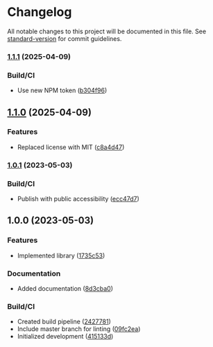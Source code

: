 # Changelog

All notable changes to this project will be documented in this file. See [standard-version](https://github.com/conventional-changelog/standard-version) for commit guidelines.

### [1.1.1](https://github.com/opsvent/hmac/compare/v1.1.0...v1.1.1) (2025-04-09)


### Build/CI

* Use new NPM token ([b304f96](https://github.com/opsvent/hmac/commit/b304f96db9cc86fe0b4ad6e469947ba2b0e4c3d2))

## [1.1.0](https://github.com/opsvent/hmac/compare/v1.0.1...v1.1.0) (2025-04-09)


### Features

* Replaced license with MIT ([c8a4d47](https://github.com/opsvent/hmac/commit/c8a4d473a6ed4875da9f7eabdbc8e064053c7d10))

### [1.0.1](https://github.com/opsvent/hmac/compare/v1.0.0...v1.0.1) (2023-05-03)


### Build/CI

* Publish with public accessibility ([ecc47d7](https://github.com/opsvent/hmac/commit/ecc47d718aabdb25b1314423549b2dc4162f3b46))

## 1.0.0 (2023-05-03)


### Features

* Implemented library ([1735c53](https://github.com/opsvent/hmac/commit/1735c53a10473676552804d2d6770230cbca0f5b))


### Documentation

* Added documentation ([8d3cba0](https://github.com/opsvent/hmac/commit/8d3cba071a8713148001344363dac06f1749d2f5))


### Build/CI

* Created build pipeline ([2427781](https://github.com/opsvent/hmac/commit/242778188731cfde48f98293b9621ef87a27f748))
* Include master branch for linting ([09fc2ea](https://github.com/opsvent/hmac/commit/09fc2ea54cd1a273465c79d6d643b6e4e3b05382))
* Initialized development ([415133d](https://github.com/opsvent/hmac/commit/415133dc9168d8111c52853ad62f2b319f64d113))
